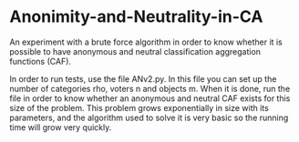 # Anonimity-and-Neutrality-in-CA
An experiment with a brute force algorithm in order to know whether it is possible to have anonymous and neutral classification aggregation functions (CAF).

In order to run tests, use the file ANv2.py. In this file you can set up the number of categories rho, voters n and objects m. When it is done, run the file in order to know whether an anonymous and neutral CAF exists for this size of the problem. 
This problem grows exponentially in size with its parameters, and the algorithm used to solve it is very basic so the running time will grow very quickly. 

